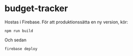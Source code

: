 # budget-tracker

Hostas i Firebase. För att produktionssätta en ny version, kör:

`npm run build`

Och sedan

`firebase deploy`

